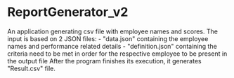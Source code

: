 # ReportGenerator_v2

An application generating csv file with employee names and scores. 
The input is based on 2 JSON files: - "data.json" containing the employee names and performance related details - "definition.json" containing the criteria need to be met in order for the respective employee to be present in the output file 
After the program finishes its execution, it generates "Result.csv" file.
